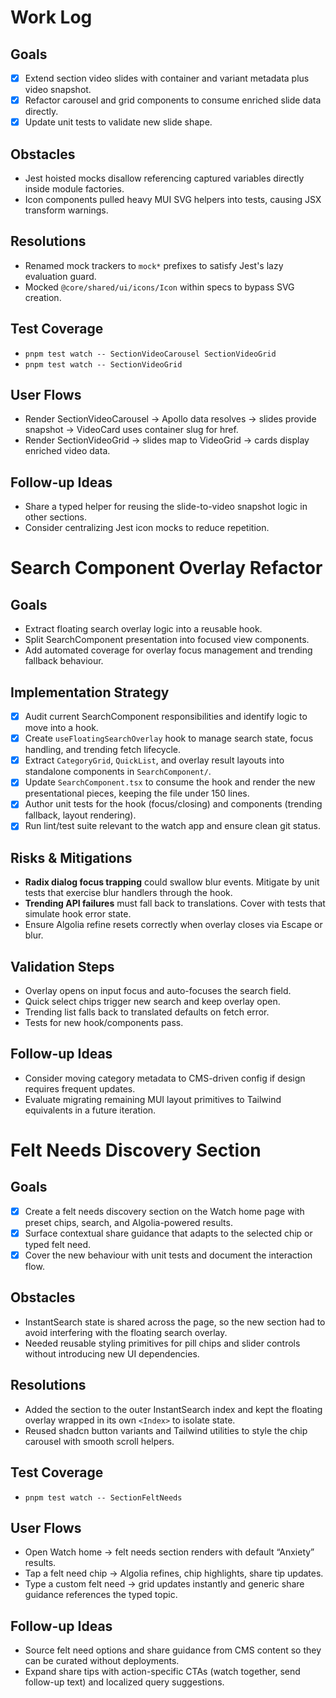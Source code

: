 
# Work Log

## Goals
- [x] Extend section video slides with container and variant metadata plus video snapshot.
- [x] Refactor carousel and grid components to consume enriched slide data directly.
- [x] Update unit tests to validate new slide shape.

## Obstacles
- Jest hoisted mocks disallow referencing captured variables directly inside module factories.
- Icon components pulled heavy MUI SVG helpers into tests, causing JSX transform warnings.

## Resolutions
- Renamed mock trackers to `mock*` prefixes to satisfy Jest's lazy evaluation guard.
- Mocked `@core/shared/ui/icons/Icon` within specs to bypass SVG creation.

## Test Coverage
- `pnpm test watch -- SectionVideoCarousel SectionVideoGrid`
- `pnpm test watch -- SectionVideoGrid`

## User Flows
- Render SectionVideoCarousel -> Apollo data resolves -> slides provide snapshot -> VideoCard uses container slug for href.
- Render SectionVideoGrid -> slides map to VideoGrid -> cards display enriched video data.

## Follow-up Ideas
- Share a typed helper for reusing the slide-to-video snapshot logic in other sections.
- Consider centralizing Jest icon mocks to reduce repetition.

# Search Component Overlay Refactor

## Goals
- Extract floating search overlay logic into a reusable hook.
- Split SearchComponent presentation into focused view components.
- Add automated coverage for overlay focus management and trending fallback behaviour.

## Implementation Strategy
- [x] Audit current SearchComponent responsibilities and identify logic to move into a hook.
- [x] Create `useFloatingSearchOverlay` hook to manage search state, focus handling, and trending fetch lifecycle.
- [x] Extract `CategoryGrid`, `QuickList`, and overlay result layouts into standalone components in `SearchComponent/`.
- [x] Update `SearchComponent.tsx` to consume the hook and render the new presentational pieces, keeping the file under 150 lines.
- [x] Author unit tests for the hook (focus/closing) and components (trending fallback, layout rendering).
- [x] Run lint/test suite relevant to the watch app and ensure clean git status.

## Risks & Mitigations
- **Radix dialog focus trapping** could swallow blur events. Mitigate by unit tests that exercise blur handlers through the hook.
- **Trending API failures** must fall back to translations. Cover with tests that simulate hook error state.
- Ensure Algolia refine resets correctly when overlay closes via Escape or blur.

## Validation Steps
- Overlay opens on input focus and auto-focuses the search field.
- Quick select chips trigger new search and keep overlay open.
- Trending list falls back to translated defaults on fetch error.
- Tests for new hook/components pass.

## Follow-up Ideas
- Consider moving category metadata to CMS-driven config if design requires frequent updates.
- Evaluate migrating remaining MUI layout primitives to Tailwind equivalents in a future iteration.

# Felt Needs Discovery Section

## Goals
- [x] Create a felt needs discovery section on the Watch home page with preset chips, search, and Algolia-powered results.
- [x] Surface contextual share guidance that adapts to the selected chip or typed felt need.
- [x] Cover the new behaviour with unit tests and document the interaction flow.

## Obstacles
- InstantSearch state is shared across the page, so the new section had to avoid interfering with the floating search overlay.
- Needed reusable styling primitives for pill chips and slider controls without introducing new UI dependencies.

## Resolutions
- Added the section to the outer InstantSearch index and kept the floating overlay wrapped in its own `<Index>` to isolate state.
- Reused shadcn button variants and Tailwind utilities to style the chip carousel with smooth scroll helpers.

## Test Coverage
- `pnpm test watch -- SectionFeltNeeds`

## User Flows
- Open Watch home → felt needs section renders with default “Anxiety” results.
- Tap a felt need chip → Algolia refines, chip highlights, share tip updates.
- Type a custom felt need → grid updates instantly and generic share guidance references the typed topic.

## Follow-up Ideas
- Source felt need options and share guidance from CMS content so they can be curated without deployments.
- Expand share tips with action-specific CTAs (watch together, send follow-up text) and localized query suggestions.

